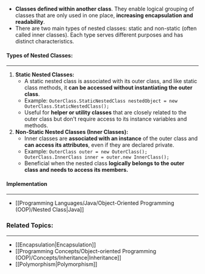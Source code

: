 - **Classes defined within another class**. They enable logical grouping of classes that are only used in one place, **increasing encapsulation and readability**.
- There are two main types of nested classes: static and non-static (often called inner classes). Each type serves different purposes and has distinct characteristics.

#### Types of Nested Classes:

---

1. **Static Nested Classes:**
    - A static nested class is associated with its outer class, and like static class methods, it **can be accessed without instantiating the outer class**.
    - Example: `OuterClass.StaticNestedClass nestedObject = new OuterClass.StaticNestedClass();`
    - Useful for **helper or utility classes** that are closely related to the outer class but don't require access to its instance variables and methods.
2. **Non-Static Nested Classes (Inner Classes):**
    - Inner classes are **associated with an instance** of the outer class and **can access its attributes**, even if they are declared private.
    - Example: `OuterClass outer = new OuterClass(); OuterClass.InnerClass inner = outer.new InnerClass();`
    - Beneficial when the nested class **logically belongs to the outer class and needs to access its members.**

#### Implementation
---
- [[Programming Languages/Java/Object-Oriented Programming (OOP)/Nested Class|Java]]

### Related Topics:
---
- [[Encapsulation|Encapsulation]]
- [[Programming Concepts/Object-oriented Programming (OOP)/Concepts/Inheritance|Inheritance]]
- [[Polymorphism|Polymorphism]]